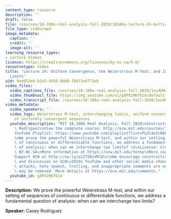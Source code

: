```yaml
---
content_type: resource
description: ''
draft: false
file: /courses/18-100a-real-analysis-fall-2020/18100a-lecture-24-multicam_360p_16_9.mp4
file_type: video/mp4
image_metadata:
  caption: ''
  credit: ''
  image-alt: ''
learning_resource_types:
- Lecture Videos
license: https://creativecommons.org/licenses/by-nc-sa/4.0/
resourcetype: Video
title: 'Lecture 24: Uniform Convergence, the Weierstrass M-Test, and Interchanging
  Limits'
uid: 9ed453eb-b2a3-4450-9d68-fbb73a4f71eb
video_files:
  video_captions_file: /courses/18-100a-real-analysis-fall-2020/1vu4GMg5v7TRTz-K943dU10R7KZuWqwZN_transcript.webvtt
  video_thumbnail_file: https://img.youtube.com/vi/gXPX29KfEc4/default.jpg
  video_transcript_file: /courses/18-100a-real-analysis-fall-2020/1vu4GMg5v7TRTz-K943dU10R7KZuWqwZN_transcript.pdf
video_metadata:
  video_speakers: ''
  video_tags: Weierstrass M-test, interchanging limits, uniform convergence, limits
    of uniformly convergent sequences
  youtube_description: "MIT 18.100A Real Analysis, Fall 2020\nInstructor: Dr. Casey\
    \ Rodriguez\nView the complete course: http://ocw.mit.edu/courses/18-100a-real-analysis-fall-2020/\n\
    YouTube Playlist: https://www.youtube.com/playlist?list=PLUl4u3cNGP61O7HkcF7UImpM0cR_L2gSw\n\
    \nWe prove the powerful Weierstrass M-test, and within our setting of sequences\
    \ of continuous or differentiable functions, we address a fundamental question\
    \ of analysis: when can we interchange two limits? \n\nLicense: Creative Commons\
    \ BY-NC-SA\nMore information at https://ocw.mit.edu/terms\nMore courses at https://ocw.mit.edu\n\
    Support OCW at http://ow.ly/a1If50zVRlQ\n\nWe encourage constructive comments\
    \ and discussion on OCW\u2019s YouTube and other social media channels. Personal\
    \ attacks, hate speech, trolling, and inappropriate comments are not allowed and\
    \ may be removed. More details at https://ocw.mit.edu/comments."
  youtube_id: gXPX29KfEc4
---
```

**Description:** We prove the powerful Weierstrass M-test, and within our setting of sequences of continuous or differentiable functions, we address a fundamental question of analysis: when can we interchange two limits?

**Speaker:** Casey Rodriguez